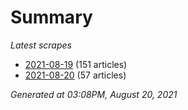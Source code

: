 # Summary
*Latest scrapes*
* [2021-08-19](https://github.com/nuuuwan/news_lk/blob/data/news_lk.2021-08-19.json) (151 articles)
* [2021-08-20](https://github.com/nuuuwan/news_lk/blob/data/news_lk.2021-08-20.json) (57 articles)

*Generated at 03:08PM, August 20, 2021*